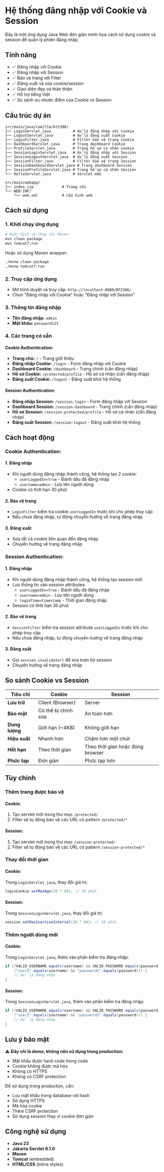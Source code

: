 # Hệ thống đăng nhập với Cookie và Session

Đây là một ứng dụng Java Web đơn giản minh họa cách sử dụng cookie và session để quản lý phiên đăng nhập.

## Tính năng

- ✅ Đăng nhập với Cookie
- ✅ Đăng nhập với Session
- ✅ Bảo vệ trang với Filter
- ✅ Đăng xuất và xóa cookie/session
- ✅ Giao diện đẹp và thân thiện
- ✅ Hỗ trợ tiếng Việt
- ✅ So sánh ưu nhược điểm của Cookie vs Session

## Cấu trúc dự án

```
src/main/java/com/ltw/bt2308/
├── LoginServlet.java          # Xử lý đăng nhập với Cookie
├── LogoutServlet.java         # Xử lý đăng xuất Cookie
├── LoginFilter.java           # Filter bảo vệ trang Cookie
├── DashboardServlet.java      # Trang dashboard Cookie
├── ProfileServlet.java        # Trang hồ sơ cá nhân Cookie
├── SessionLoginServlet.java   # Xử lý đăng nhập với Session
├── SessionLogoutServlet.java  # Xử lý đăng xuất Session
├── SessionFilter.java         # Filter bảo vệ trang Session
├── SessionDashboardServlet.java # Trang dashboard Session
├── SessionProfileServlet.java # Trang hồ sơ cá nhân Session
└── HelloServlet.java          # Servlet mẫu

src/main/webapp/
├── index.jsp             # Trang chủ
└── WEB-INF/
    └── web.xml           # Cấu hình web
```

## Cách sử dụng

### 1. Khởi chạy ứng dụng

```bash
# Biên dịch và chạy với Maven
mvn clean package
mvn tomcat7:run
```

Hoặc sử dụng Maven wrapper:
```bash
./mvnw clean package
./mvnw tomcat7:run
```

### 2. Truy cập ứng dụng

- Mở trình duyệt và truy cập: `http://localhost:8080/BT2308/`
- Chọn "Đăng nhập với Cookie" hoặc "Đăng nhập với Session"

### 3. Thông tin đăng nhập

- **Tên đăng nhập:** `admin`
- **Mật khẩu:** `password123`

### 4. Các trang có sẵn

#### Cookie Authentication:
- **Trang chủ:** `/` - Trang giới thiệu
- **Đăng nhập Cookie:** `/login` - Form đăng nhập với Cookie
- **Dashboard Cookie:** `/dashboard` - Trang chính (cần đăng nhập)
- **Hồ sơ Cookie:** `/protected/profile` - Hồ sơ cá nhân (cần đăng nhập)
- **Đăng xuất Cookie:** `/logout` - Đăng xuất khỏi hệ thống

#### Session Authentication:
- **Đăng nhập Session:** `/session-login` - Form đăng nhập với Session
- **Dashboard Session:** `/session-dashboard` - Trang chính (cần đăng nhập)
- **Hồ sơ Session:** `/session-protected/profile` - Hồ sơ cá nhân (cần đăng nhập)
- **Đăng xuất Session:** `/session-logout` - Đăng xuất khỏi hệ thống

## Cách hoạt động

### Cookie Authentication:
#### 1. Đăng nhập
- Khi người dùng đăng nhập thành công, hệ thống tạo 2 cookie:
  - `userLoggedIn=true` - Đánh dấu đã đăng nhập
  - `username=admin` - Lưu tên người dùng
- Cookie có thời hạn 30 phút

#### 2. Bảo vệ trang
- `LoginFilter` kiểm tra cookie `userLoggedIn` trước khi cho phép truy cập
- Nếu chưa đăng nhập, tự động chuyển hướng về trang đăng nhập

#### 3. Đăng xuất
- Xóa tất cả cookie liên quan đến đăng nhập
- Chuyển hướng về trang đăng nhập

### Session Authentication:
#### 1. Đăng nhập
- Khi người dùng đăng nhập thành công, hệ thống tạo session mới
- Lưu thông tin vào session attributes:
  - `userLoggedIn=true` - Đánh dấu đã đăng nhập
  - `username=admin` - Lưu tên người dùng
  - `loginTime=timestamp` - Thời gian đăng nhập
- Session có thời hạn 30 phút

#### 2. Bảo vệ trang
- `SessionFilter` kiểm tra session attribute `userLoggedIn` trước khi cho phép truy cập
- Nếu chưa đăng nhập, tự động chuyển hướng về trang đăng nhập

#### 3. Đăng xuất
- Gọi `session.invalidate()` để xóa toàn bộ session
- Chuyển hướng về trang đăng nhập

## So sánh Cookie vs Session

| Tiêu chí | Cookie | Session |
|----------|--------|---------|
| **Lưu trữ** | Client (Browser) | Server |
| **Bảo mật** | Có thể bị chỉnh sửa | An toàn hơn |
| **Dung lượng** | Giới hạn (~4KB) | Không giới hạn |
| **Hiệu suất** | Nhanh hơn | Chậm hơn một chút |
| **Hết hạn** | Theo thời gian | Theo thời gian hoặc đóng browser |
| **Phức tạp** | Đơn giản | Phức tạp hơn |

## Tùy chỉnh

### Thêm trang được bảo vệ

#### Cookie:
1. Tạo servlet mới trong thư mục `/protected/`
2. Filter sẽ tự động bảo vệ các URL có pattern `/protected/*`

#### Session:
1. Tạo servlet mới trong thư mục `/session-protected/`
2. Filter sẽ tự động bảo vệ các URL có pattern `/session-protected/*`

### Thay đổi thời gian

#### Cookie:
Trong `LoginServlet.java`, thay đổi giá trị:
```java
loginCookie.setMaxAge(30 * 60); // 30 phút
```

#### Session:
Trong `SessionLoginServlet.java`, thay đổi giá trị:
```java
session.setMaxInactiveInterval(30 * 60); // 30 phút
```

### Thêm người dùng mới

#### Cookie:
Trong `LoginServlet.java`, thêm vào phần kiểm tra đăng nhập:
```java
if ((VALID_USERNAME.equals(username) && VALID_PASSWORD.equals(password)) ||
    ("user2".equals(username) && "password2".equals(password))) {
    // Xử lý đăng nhập
}
```

#### Session:
Trong `SessionLoginServlet.java`, thêm vào phần kiểm tra đăng nhập:
```java
if ((VALID_USERNAME.equals(username) && VALID_PASSWORD.equals(password)) ||
    ("user2".equals(username) && "password2".equals(password))) {
    // Xử lý đăng nhập
}
```

## Lưu ý bảo mật

⚠️ **Đây chỉ là demo, không nên sử dụng trong production:**

- Mật khẩu được hard-code trong code
- Cookie không được mã hóa
- Không có HTTPS
- Không có CSRF protection

Để sử dụng trong production, cần:
- Lưu mật khẩu trong database với hash
- Sử dụng HTTPS
- Mã hóa cookie
- Thêm CSRF protection
- Sử dụng session thay vì cookie đơn giản

## Công nghệ sử dụng

- **Java 23**
- **Jakarta Servlet 6.1.0**
- **Maven**
- **Tomcat** (embedded)
- **HTML/CSS** (inline styles)
